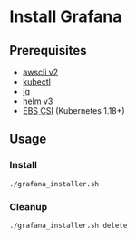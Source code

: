 # Install Grafana

## Prerequisites

- [awscli v2](https://docs.aws.amazon.com/ko_kr/cli/latest/userguide/install-cliv2.html)
- [kubectl](https://docs.aws.amazon.com/ko_kr/eks/latest/userguide/install-kubectl.html)
- [jq](https://stedolan.github.io/jq/download/)
- [helm v3](https://helm.sh/ko/docs/intro/install/)
- [EBS CSI](../ebs-csi/README.md) (Kubernetes 1.18+)

## Usage

### Install

```shell
./grafana_installer.sh
```

### Cleanup

```shell
./grafana_installer.sh delete
```
